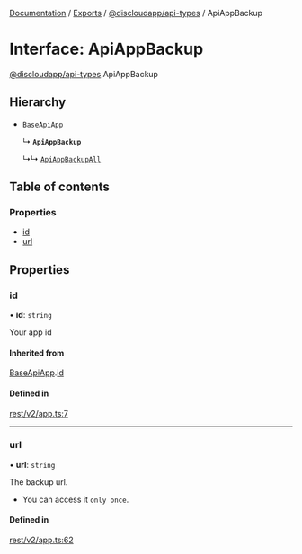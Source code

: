 [Documentation](../README.md) / [Exports](../modules.md) / [@discloudapp/api-types](../modules/discloudapp_api_types.md) / ApiAppBackup

# Interface: ApiAppBackup

[@discloudapp/api-types](../modules/discloudapp_api_types.md).ApiAppBackup

## Hierarchy

- [`BaseApiApp`](discloudapp_api_types.BaseApiApp.md)

  ↳ **`ApiAppBackup`**

  ↳↳ [`ApiAppBackupAll`](discloudapp_api_types.ApiAppBackupAll.md)

## Table of contents

### Properties

- [id](discloudapp_api_types.ApiAppBackup.md#id)
- [url](discloudapp_api_types.ApiAppBackup.md#url)

## Properties

### id

• **id**: `string`

Your app id

#### Inherited from

[BaseApiApp](discloudapp_api_types.BaseApiApp.md).[id](discloudapp_api_types.BaseApiApp.md#id)

#### Defined in

[rest/v2/app.ts:7](https://github.com/discloud/discloud.app/blob/78281f4/packages/api-types/rest/v2/app.ts#L7)

___

### url

• **url**: `string`

The backup url.
- You can access it `only once`.

#### Defined in

[rest/v2/app.ts:62](https://github.com/discloud/discloud.app/blob/78281f4/packages/api-types/rest/v2/app.ts#L62)

